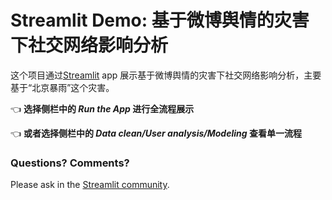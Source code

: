 # Streamlit Demo: 基于微博舆情的灾害下社交网络影响分析

这个项目通过[Streamlit](https://streamlit.io) app 展示基于微博舆情的灾害下社交网络影响分析，主要基于“北京暴雨”这个灾害。

👈 **选择侧栏中的 _Run the App_ 进行全流程展示**

👈 **或者选择侧栏中的 _Data clean/User analysis/Modeling_ 查看单一流程**

### Questions? Comments?

Please ask in the [Streamlit community](https://discuss.streamlit.io).